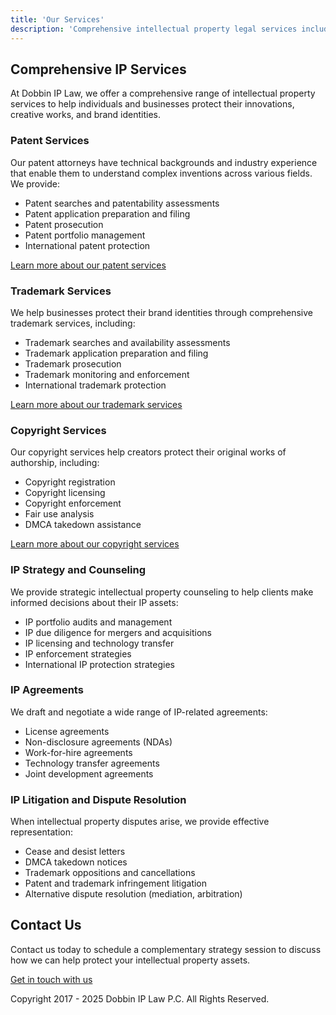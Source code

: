 ```yaml
---
title: 'Our Services'
description: 'Comprehensive intellectual property legal services including patents, trademarks, and copyrights'
---
```


## Comprehensive IP Services

At Dobbin IP Law, we offer a comprehensive range of intellectual property services to help individuals and businesses protect their innovations, creative works, and brand identities.

### Patent Services

Our patent attorneys have technical backgrounds and industry experience that enable them to understand complex inventions across various fields. We provide:

- Patent searches and patentability assessments
- Patent application preparation and filing
- Patent prosecution
- Patent portfolio management
- International patent protection

[Learn more about our patent services](/patents)

### Trademark Services

We help businesses protect their brand identities through comprehensive trademark services, including:

- Trademark searches and availability assessments
- Trademark application preparation and filing
- Trademark prosecution
- Trademark monitoring and enforcement
- International trademark protection

[Learn more about our trademark services](/trademarks)

### Copyright Services

Our copyright services help creators protect their original works of authorship, including:

- Copyright registration
- Copyright licensing
- Copyright enforcement
- Fair use analysis
- DMCA takedown assistance

[Learn more about our copyright services](/copyrights)

### IP Strategy and Counseling

We provide strategic intellectual property counseling to help clients make informed decisions about their IP assets:

- IP portfolio audits and management
- IP due diligence for mergers and acquisitions
- IP licensing and technology transfer
- IP enforcement strategies
- International IP protection strategies

### IP Agreements

We draft and negotiate a wide range of IP-related agreements:

- License agreements
- Non-disclosure agreements (NDAs)
- Work-for-hire agreements
- Technology transfer agreements
- Joint development agreements

### IP Litigation and Dispute Resolution

When intellectual property disputes arise, we provide effective representation:

- Cease and desist letters
- DMCA takedown notices
- Trademark oppositions and cancellations
- Patent and trademark infringement litigation
- Alternative dispute resolution (mediation, arbitration)

## Contact Us

Contact us today to schedule a complementary strategy session to discuss how we can help protect your intellectual property assets.

[Get in touch with us](/contact)

Copyright 2017 - 2025 Dobbin IP Law P.C. All Rights Reserved.
